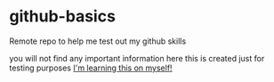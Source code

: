 # github-basics
Remote repo to help me test out my github skills

you will not find any important information here this is created just for testing purposes
[I'm learning this on myself!](http:/www.lynda.com)
